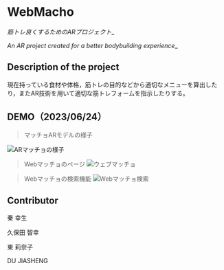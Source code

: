 # WebMacho

_筋トレ良くするためのARプロジェクト__

_An AR project created for a better bodybuilding experience__

## Description of the project

現在持っている食材や体格，筋トレの目的などから適切なメニューを算出したり，またAR技術を用いて適切な筋トレフォームを指示したりする。

## DEMO（2023/06/24）

> マッチョARモデルの様子

![ARマッチョの様子](https://share.icloud.com/photos/0aabV-DFQGqFrJVWS6X_AEjqQ)


> Webマッチョのページ
![ウェブマッチョ](https://github.com/Djs868/WebMacho/assets/136156691/00e1854a-2ab6-422d-aba7-0dc7394c3714)

>Webマッチョの検索機能
![Webマッチョ検索](https://github.com/Djs868/WebMacho/assets/136156691/2940e447-01e6-4d60-9bc5-27e76a83b9f9)

## Contributor

秦 幸生

久保田 智幸

東 莉奈子

DU JIASHENG
